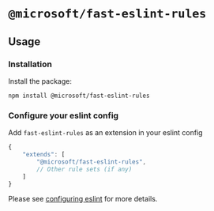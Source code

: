 # `@microsoft/fast-eslint-rules`

## Usage

### Installation

Install the package:
```
npm install @microsoft/fast-eslint-rules
```

### Configure your eslint config

Add `fast-eslint-rules` as an extension in your eslint config
```js
{
    "extends": [
        "@microsoft/fast-eslint-rules",
        // Other rule sets (if any)
    ]
}
```

Please see [configuring eslint](https://eslint.org/docs/user-guide/configuring) for more details.

